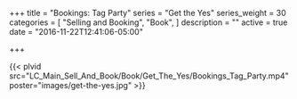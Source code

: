 +++
title = "Bookings: Tag Party"
series = "Get the Yes"
series_weight = 30
categories = [
  "Selling and Booking",
  "Book",
]
description = ""
active = true
date = "2016-11-22T12:41:06-05:00"

+++

{{< plvid src="LC_Main_Sell_And_Book/Book/Get_The_Yes/Bookings_Tag_Party.mp4" poster="images/get-the-yes.jpg" >}}
